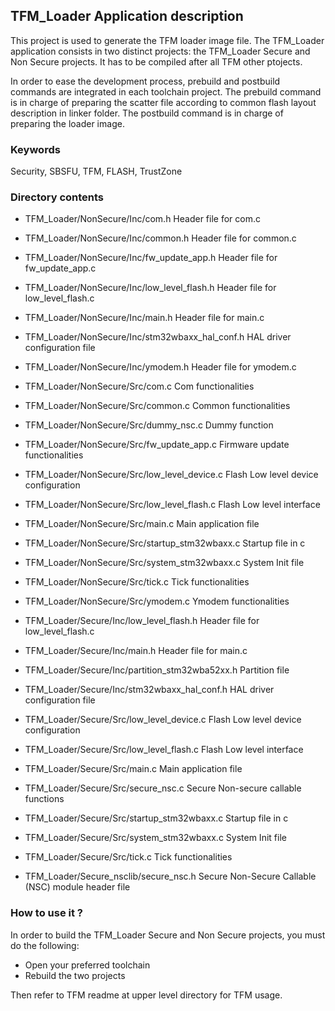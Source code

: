 ## <b>TFM_Loader Application description</b>

This project is used to generate the TFM loader image file.
The TFM_Loader application consists in two distinct projects: the TFM_Loader
Secure and Non Secure projects.
It has to be compiled after all TFM other ptojects.

In order to ease the development process, prebuild and postbuild commands are
integrated in each toolchain project.
The prebuild command is in charge of preparing the scatter file according to common
flash layout description in linker folder.
The postbuild command is in charge of preparing the loader image.

### <b>Keywords</b>

Security, SBSFU, TFM, FLASH, TrustZone

### <b>Directory contents</b>

  - TFM_Loader/NonSecure/Inc/com.h                         Header file for com.c
  - TFM_Loader/NonSecure/Inc/common.h                      Header file for common.c
  - TFM_Loader/NonSecure/Inc/fw_update_app.h               Header file for fw_update_app.c
  - TFM_Loader/NonSecure/Inc/low_level_flash.h             Header file for low_level_flash.c
  - TFM_Loader/NonSecure/Inc/main.h                        Header file for main.c
  - TFM_Loader/NonSecure/Inc/stm32wbaxx_hal_conf.h          HAL driver configuration file
  - TFM_Loader/NonSecure/Inc/ymodem.h                      Header file for ymodem.c

  - TFM_Loader/NonSecure/Src/com.c                         Com functionalities
  - TFM_Loader/NonSecure/Src/common.c                      Common functionalities
  - TFM_Loader/NonSecure/Src/dummy_nsc.c                   Dummy function
  - TFM_Loader/NonSecure/Src/fw_update_app.c               Firmware update functionalities
  - TFM_Loader/NonSecure/Src/low_level_device.c            Flash Low level device configuration
  - TFM_Loader/NonSecure/Src/low_level_flash.c             Flash Low level interface
  - TFM_Loader/NonSecure/Src/main.c                        Main application file
  - TFM_Loader/NonSecure/Src/startup_stm32wbaxx.c           Startup file in c
  - TFM_Loader/NonSecure/Src/system_stm32wbaxx.c            System Init file
  - TFM_Loader/NonSecure/Src/tick.c                        Tick functionalities
  - TFM_Loader/NonSecure/Src/ymodem.c                      Ymodem functionalities

  - TFM_Loader/Secure/Inc/low_level_flash.h                Header file for low_level_flash.c
  - TFM_Loader/Secure/Inc/main.h                           Header file for main.c
  - TFM_Loader/Secure/Inc/partition_stm32wba52xx.h          Partition file
  - TFM_Loader/Secure/Inc/stm32wbaxx_hal_conf.h             HAL driver configuration file

  - TFM_Loader/Secure/Src/low_level_device.c               Flash Low level device configuration
  - TFM_Loader/Secure/Src/low_level_flash.c                Flash Low level interface
  - TFM_Loader/Secure/Src/main.c                           Main application file
  - TFM_Loader/Secure/Src/secure_nsc.c                     Secure Non-secure callable functions
  - TFM_Loader/Secure/Src/startup_stm32wbaxx.c              Startup file in c
  - TFM_Loader/Secure/Src/system_stm32wbaxx.c               System Init file
  - TFM_Loader/Secure/Src/tick.c                           Tick functionalities

  - TFM_Loader/Secure_nsclib/secure_nsc.h                  Secure Non-Secure Callable (NSC) module header file

### <b>How to use it ?</b>

In order to build the TFM_Loader Secure and Non Secure projects, you must do the following:
 - Open your preferred toolchain
 - Rebuild the two projects

Then refer to TFM readme at upper level directory for TFM usage.
